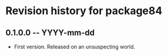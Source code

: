 # Revision history for package84

## 0.1.0.0 -- YYYY-mm-dd

* First version. Released on an unsuspecting world.
